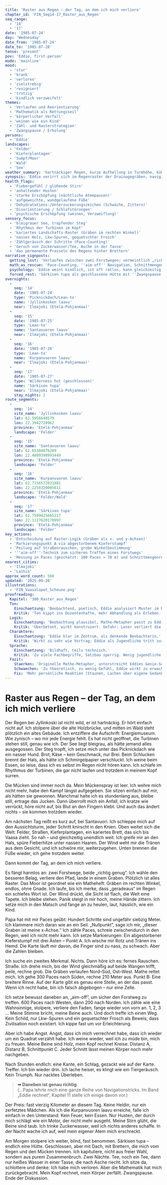 ```yaml
---
title: 'Raster aus Regen – der Tag, an dem ich mich verliere'
chapter_id: 'FIN_Seq14-17_Raster_aus_Regen'
seq_range:
  - '14'
  - '17'
date: '1985-07-24'
day: 'Wednesday'
date_from: '1985-07-24'
date_to: '1985-07-28'
tense: 'present'
pov: 'Eddie, first-person'
mode: 'mainline'
mood:
  - 'stur'
  - 'krank'
  - 'verloren'
  - 'zielstrebig'
  - 'resigniert'
  - 'trotzig'
  - 'kindlich verzweifelt'
themes:
  - 'Verlaufen und Reorientierung'
  - 'Mathematik als Rettungsseil'
  - 'körperlicher Verfall'
  - 'weinen wie ein Kind'
  - 'Zähl- und Rasterstrategien'
  - 'Zwangspause / Erholung'
persons:
  - 'Eddie'
landscapes:
  - 'Felder'
  - 'Kieferplantagen'
  - 'Sumpf/Moor'
  - 'Wald'
  - 'See'
weather_summary: 'hartnäckiger Regen, kurze Aufhellung in Turmhöhe, kühler Wind; nasse Kälte'
synopsis: 'Eddie verirrt sich im Regenraster der Drainagegräben, navigiert sich mit Pace-Counting und Geometrie zurück auf Kurs und muss in der geschlossenen Särkisen tupa zwei Tage Zwangspause machen, um Fieber und Erschöpfung zu überstehen.'
health_flags:
  - 'Fiebergefühl / glühende Stirn'
  - 'anhaltender Husten'
  - 'starke Erschöpfung (nächtliche Atempausen)'
  - 'aufgeweichte, wundgelaufene Füße'
  - 'Dehydratations-/Unterzuckerungszeichen (Schwäche, Zittern)'
  - 'Disorientierung / Schlafstörungen'
  - 'psychische Erschöpfung (weinen, Verzweiflung)'
sensory_focus:
  - 'bleigrauer See, tropfender Steg'
  - 'Rhythmus der Turbinen im Kopf'
  - 'kariertes Landschafts-Raster (Gräben im rechten Winkel)'
  - 'nasses Holz, Lkw-Spuren, gequetschter Frosch'
  - 'Zählgeräusch der Schritte (Pace-Counting)'
  - 'Geruch von Zuckerwasser/Tee, Asche in der Tasse'
  - 'das permanente Prasseln des Regens hinter Brettern'
narrative_signposts:
  getting_lost: 'Verlaufen zwischen zwei Forstwegen; vermeintlich „richtige“ Wahl führt in Graben'
  math_as_rescue: 'Pace-Counting, ''aim-off'' Navigation, Schnittmengenberechnung aus Punkten A/B zur Bestimmung von C'
  psychology: 'Eddie weint kindlich, ist oft ratlos, kann gleichzeitig präzise rechnen — Verstand rettet, Körper bricht ein'
  forced_rest: 'Särkisen tupa als geschlossene Hütte mit ''Zwangspause'' (2 Nächte)'
overnights:
  -
    seq: '14'
    date: '1985-07-24'
    type: 'Picknickdach/Lean-to'
    name: 'Jyllinkosken laavu'
    near: 'Ilmajoki (Etelä-Pohjanmaa)'
  -
    seq: '15'
    date: '1985-07-25'
    type: 'Lean-to'
    name: 'Santavuoren laavu'
    near: 'Ilmajoki (Etelä-Pohjanmaa)'
  -
    seq: '16'
    date: '1985-07-26'
    type: 'Lean-to'
    name: 'Kurpanvuoren laavu'
    near: 'Ilmajoki (Etelä-Pohjanmaa)'
  -
    seq: '17'
    date: '1985-07-27'
    type: 'Wilderness hut (geschlossen)'
    name: 'Särkisen tupa'
    near: 'Ilmajoki (Etelä-Pohjanmaa)'
    stay_nights: 2
route_segments:
  -
    seq: '14'
    site_name: 'Jyllinkosken laavu'
    lat: 62.5956640579
    lon: 22.3942728962
    province: 'Etelä-Pohjanmaa'
    landscape: 'Felder'
  -
    seq: '15'
    site_name: 'Santavuoren laavu'
    lat: 62.65304876209
    lon: 22.4809398993449
    province: 'Etelä-Pohjanmaa'
    landscape: 'Felder'
  -
    seq: '16'
    site_name: 'Kurpanvuoren laavu'
    lat: 62.7156572031881
    lon: 22.2258320005611
    province: 'Etelä-Pohjanmaa'
    landscape: 'Felder/Wald'
  -
    seq: '17'
    site_name: 'Särkisen tupa'
    lat: 62.7599425665217
    lon: 22.1127620170997
    province: 'Etelä-Pohjanmaa'
    landscape: 'Felder'
key_actions:
  - 'Entscheidung auf Raster-Logik (Gräben als x- und y-Achsen)'
  - 'Markierungspunkt A via abgestorbenem Kieferstumpf'
  - 'Peilung auf Straßenrauschen, grobe Winkelbestimmung'
  - '''aim-off''-Technik zum sicheren Treffen eines Forstwegs'
  - 'Messung in Paces (geschätzt: 100 Paces ≈ 70 m) und Schnittmengenrechnung'
nearest_cities:
  - 'Ilmajoki'
  - 'Laihia'
approx_word_count: 560
updated: '2025-09-20'
illustrations:
  - 'FIN_Vaasalopet_Scheune.png'
proofreading:
  Kapitel: '380_Raster_aus_Regen'
  Ton:
    Einschaetzung: 'Beobachtend, poetisch, Eddie analysiert Muster im Regen fast mathematisch.'
    Kritik: 'Ton kippt ins Dozentenhafte, mehr Abhandlung als Erleben. Emotionale Färbung schwach.'
  Logik:
    Einschaetzung: 'Beobachtung plausibel, Mathe-Metapher passt zu Eddie.'
    Kritik: 'Überbetont, wirkt konstruiert. Gefahr: Leser verliert die emotionale Verbindung.'
  Charaktere:
    Einschaetzung: 'Eddie klar im Zentrum, als denkende Beobachterin.'
    Kritik: 'Wirkt zu sehr wie Vortrag; Eddie als Jugendliche tritt zurück hinter der Analytikerin.'
  Sprache:
    Einschaetzung: 'Bildhaft, teils technisch.'
    Kritik: 'Zu viele Fachbegriffe, Satzbau sperrig. Wenig jugendliche Frische.'
  Fazit:
    Staerken: 'Originelle Mathe-Metapher, unterstreicht Eddies Genie-Seite.'
    Schwaechen: 'Zu theoretisch, zu wenig Gefühl, Eddie wirkt zu erwachsen.'
    Fix: 'Mehr persönliche Reaktion (Staunen, Lachen über eigene Gedanken), weniger Fachvokabular, jugendliche Sprache stärken.'
---
```


# Raster aus Regen – der Tag, an dem ich mich verliere

Der Regen bei Jyllinkoski ist nicht wild, er ist hartnäckig. Er hört einfach
nicht auf. Ich stolpere über die alte Holzbrücke, und mitten im Wald steht
plötzlich ein altes Gebäude. Ich entziffere die Aufschrift: Energiemuseum. Wie
zynisch – wo mir jede Energie fehlt. Es hat nicht geöffnet, die Turbinen stehen
still, genau wie ich. Der See liegt bleigrau, als hätte jemand alles
ausgegossen. Der Steg tropft, ich setze mich unter das Picknickdach wie ein
nasser Hund. Brot, Käse – kein Geschmack, nur Brei. Beim Schlucken brennt der
Hals, als hätte ich Schmirgelpapier verschluckt. Ich weine beim Essen, so leise,
dass ich es selbst im Regen nicht hören kann. Ich schlafe im Rhythmus der
Turbinen, die gar nicht laufen und trotzdem in meinem Kopf surren.

Die Mücken sind immer noch da. Mein Mückenspray ist leer. Ich wehre mich nicht
mehr, habe den Kampf längst aufgegeben. Sie sitzen einfach auf mir, als hätten
sie gewonnen. Manchmal halte ich es stundenlang aus, bleibe still, ertrage das
Jucken. Dann überrollt mich ein Anfall, ich kratze wie verrückt, höre nicht auf,
bis Blut an den Fingern klebt. Und auch das ändert nichts – sie kommen trotzdem
wieder.

Am nächsten Tag reißt es kurz auf, bei Santavuori. Ich schleppe mich auf den
Aussichtsturm, jeder Schritt knirscht in den Knien. Oben weitet sich die Welt:
Felder, Straßen, Kieferplantagen, ein kariertes Brett, das sich bis Vaasa zieht.
So nah – und gleichzeitig unendlich weit. Ich greife mir an den Hals, spüre
Fieberhitze unter nassen Haaren. Der Wind weht mir die Tränen aus dem Gesicht,
und ich schwöre mir, weiterzugehen. Unten brennen die Füße wieder, ich gehe
trotzdem weiter.

Dann kommt der Tag, an dem ich mich verliere.

Es fängt harmlos an: zwei Forstwege, beide „richtig genug“. Ich wähle den
besseren Belag, verliere den Pfad, lande in einem Graben. Plötzlich ist alles
Raster. Das Moor ist geordnet wie ein Matheheft: Gräben im rechten Winkel,
endlos, ohne Gnade. Ich laufe, bis ich merke, dass „geradeaus“ im Regen ein
schiefes Wort ist. Der Wind drückt, die Sicht ist flach, die Welt eine Tapete.
Ich bleibe stehen. Panik steigt in mir hoch, meine Hände zittern. Ich setze mich
in den Matsch und fange an zu heulen, laut, hässlich, wie ein Kind.

Papa hat mit mir Paces geübt: Hundert Schritte sind ungefähr siebzig Meter. Ich
klammere mich daran wie an ein Seil. „Nullpunkt“, sage ich mir, „dieser Graben
ist meine x-Achse.“ Ich zähle Paces, schreie zwischendurch in den Regen, weil
ich nicht mehr kann. Ich setze Markierungen: Ein abgestorbener Kieferstumpf mit
drei Ästen – Punkt A. Ich wische mir Rotz und Tränen ins Hemd. Die Karte läuft
mir davon, die Finger sind zu nass, zu schwach. Aber die Zahlen bleiben.

Ich suche ein zweites Merkmal. Nichts. Dann höre ich es: fernes Rauschen.
Straße. Ich drehe mich, bis der Wind gleichmäßig auf beide Wangen trifft, peile,
rechne grob. Die Gräben verlaufen Nord–Süd, Ost–West. Mathe rettet mich. Ich
gehe 300 Paces nach Süden, rechne 210 Meter aus. Punkt B: Eine breitere Rinne.
Auf der Karte gibt es genau eine Stelle, an der das passt. Wenn ich recht habe,
bin ich falsch abgebogen – nur eine Zelle.

Ich setze bewusst daneben an, „aim-off“, um sicher den Forstweg zu treffen. 600
Paces nach Westen, dann 200 nach Norden. Ich zähle wie eine Wahnsinnige,
stolpere, verliere den Faden, fange wieder von vorn an. 1, 2, 3 … Meine Stimme
bricht, meine Beine auch. Und doch treffe ich einen Weg. Kein Schild, nur
Lkw-Spuren und ein gequetschter Frosch als Beweis, dass Zivilisation noch
existiert. Ich kippe fast um vor Erleichterung.

Aber ich habe Angst. Angst, dass ich mich verrechnet habe, dass ich wieder um
ein Quadrat verzählt habe. Ich weine wieder, weil ich zu müde bin, mich zu
freuen. Meine Beine sind Holz, mein Kopf rechnet Kreise: Distanz A, Distanz B,
Schnittpunkt C. Jeder Schnitt lässt meinen Körper noch mehr nachgeben.

Nach Stunden endlich: eine Kante, ein Schlag, gezackt wie auf der Karte.
Treffer. Ich bin wieder drin. Ich lache heiser, es klingt wie ein Tiergeräusch.
Kein Triumph. Nur nacktes Überleben.

> **➡ Daneben ist genau richtig**\
> (…Papa lehrte mich eine ganze Reihe von Navigationstricks. Im Band „Eddie rechnet“, Kapitel 11 stelle ich einige davon vor.)

Der Preis: fast vierzig Kilometer an diesem Tag. Keine Heldin, nur ein
zerfetztes Mädchen. Als ich die Kurpanvuoren laavu erreiche, falle ich einfach
in den Unterstand. Kein Feuer, kein Essen. Nur Husten, der durch mich schlägt
wie ein Motor, der nicht mehr ausgeht. Meine Stirn glüht, die Beine sind taub.
Ich trinke Zuckerwasser, weil ich nichts anderes schaffe. In der Nacht wache ich
auf, weil mein eigener Atem mich erschreckt.

Am Morgen stolpere ich weiter, blind, fast benommen. Särkisen tupa – endlich
eine Hütte. Geschlossen, aber mit Dach, mit Brettern, die mich vom Regen und den
Mücken trennen. Ich kapituliere, nicht aus freier Wahl, sondern aus purem
Zusammenbruch. Zwei Nächte. Tee, noch ein Tee, dann nur heißes Wasser in einer
Tasse, die nach Asche riecht. Ich sitze da, schlottere und denke: Ich habe mich
verloren. Aber die Mathematik hat mich zurückgebracht. Mein Kopf rechnet, mein
Körper zerfällt. Zwangspause. Ende der Diskussion.
